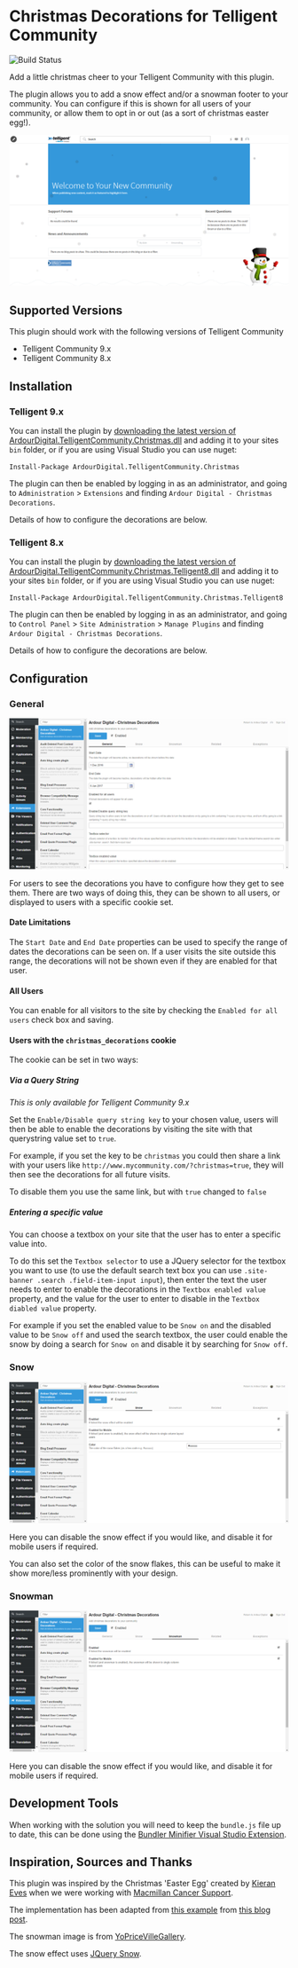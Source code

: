 # Christmas Decorations for Telligent Community

![Build Status](https://ardourdigital.visualstudio.com/_apis/public/build/definitions/8b5ba8e6-4059-46da-8ac1-e2bcf922c889/6/badge)

Add a little christmas cheer to your Telligent Community with this plugin.

The plugin allows you to add a snow effect and/or a snowman footer to your community. You can configure if this is shown for all users of your community, or allow them to opt in or out (as a sort of christmas easter egg!).

![Example of the decorations](https://raw.githubusercontent.com/ArdourDigital/ArdourDigital.TelligentCommunity.Christmas/master/Assets/example.png)

## Supported Versions
This plugin should work with the following versions of Telligent Community
- Telligent Community 9.x
- Telligent Community 8.x

## Installation

### Telligent 9.x

You can install the plugin by [downloading the latest version of ArdourDigital.TelligentCommunity.Christmas.dll](https://github.com/ArdourDigital/ArdourDigital.TelligentCommunity.Christmas/releases/latest) and adding it to your sites `bin` folder, or if you are using Visual Studio you can use nuget:

```
Install-Package ArdourDigital.TelligentCommunity.Christmas
```

The plugin can then be enabled by logging in as an administrator, and going to `Administration` > `Extensions` and finding `Ardour Digital - Christmas Decorations`. 

Details of how to configure the decorations are below.

### Telligent 8.x

You can install the plugin by [downloading the latest version of ArdourDigital.TelligentCommunity.Christmas.Telligent8.dll](https://github.com/ArdourDigital/ArdourDigital.TelligentCommunity.Christmas/releases/latest) and adding it to your sites `bin` folder, or if you are using Visual Studio you can use nuget:

```
Install-Package ArdourDigital.TelligentCommunity.Christmas.Telligent8
```

The plugin can then be enabled by logging in as an administrator, and going to `Control Panel` > `Site Administration` > `Manage Plugins` and finding `Ardour Digital - Christmas Decorations`. 

Details of how to configure the decorations are below.

## Configuration

### General

![General Configuration Options](https://raw.githubusercontent.com/ArdourDigital/ArdourDigital.TelligentCommunity.Christmas/master/Assets/general-configuration.png)

For users to see the decorations you have to configure how they get to see them. There are two ways of doing this, they can be shown to all users, or displayed to users with a specific cookie set.

#### Date Limitations

The `Start Date` and `End Date` properties can be used to specify the range of dates the decorations can be seen on. If a user visits the site outside this range, the decorations will not be shown even if they are enabled for that user.

#### All Users

You can enable for all visitors to the site by checking the `Enabled for all users` check box and saving.

#### Users with the `christmas_decorations` cookie

The cookie can be set in two ways:

##### Via a Query String

*This is only available for Telligent Community 9.x*

Set the `Enable/Disable query string key` to your chosen value, users will then be able to enable the decorations by visiting the site with that querystring value set to `true`.

For example, if you set the key to be `christmas` you could then share a link with your users like `http://www.mycommunity.com/?christmas=true`, they will then see the decorations for all future visits.

To disable them you use the same link, but with `true` changed to `false`

##### Entering a specific value

You can choose a textbox on your site that the user has to enter a specific value into.

To do this set the `Textbox selector` to use a JQuery selector for the textbox you want to use (to use the default search text box you can use `.site-banner .search .field-item-input input`), then enter the text the user needs to enter to enable the decorations in the `Textbox enabled value` property, and the value for the user to enter to disable in the `Textbox diabled value` property.

For example if you set the enabled value to be `Snow on` and the disabled value to be `Snow off` and used the search textbox, the user could enable the snow by doing a search for `Snow on` and disable it by searching for `Snow off`.

### Snow

![Snow Configuration Options](https://raw.githubusercontent.com/ArdourDigital/ArdourDigital.TelligentCommunity.Christmas/master/Assets/snow-configuration.png)

Here you can disable the snow effect if you would like, and disable it for mobile users if required.

You can also set the color of the snow flakes, this can be useful to make it show more/less prominently with your design.

### Snowman

![Snow Configuration Options](https://raw.githubusercontent.com/ArdourDigital/ArdourDigital.TelligentCommunity.Christmas/master/Assets/snowman-configuration.png)

Here you can disable the snow effect if you would like, and disable it for mobile users if required.

## Development Tools

When working with the solution you will need to keep the `bundle.js` file up to date, this can be done using the [Bundler Minifier Visual Studio Extension](https://marketplace.visualstudio.com/items?itemName=MadsKristensen.BundlerMinifier).

## Inspiration, Sources and Thanks

This plugin was inspired by the Christmas 'Easter Egg' created by [Kieran Eves](https://twitter.com/Krensieave) when we were working with [Macmillan Cancer Support](https://community.macmillan.org.uk).

The implementation has been adapted from [this example](http://jsfiddle.net/nsdRR/) from [this blog post](https://www.madebymagnitude.com/blog/7-ideas-to-spice-up-your-website-this-christmas/).

The snowman image is from [YoPriceVilleGallery](http://gallery.yopriceville.com/Free-Clipart-Pictures/Christmas-PNG/Transparent_Snowman_with_Green_Scarf_Clipart).

The snow effect uses [JQuery Snow](http://workshop.rs/2012/01/jquery-snow-falling-plugin/).